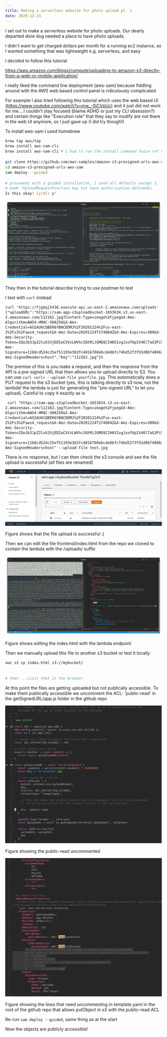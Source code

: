 ```yaml
---
title: Making a serverless website for photo upload pt. 1
date: 2020-12-24
---
```


I set out to make a serverless website for photo uploads. Our dearly
departed dixie dog needed a place to have photo uploads.

I didn't want to get charged dollars per month for a running ec2
instance, so I wanted something that was lightweight e.g. serverless,
and easy

I decided to follow this tutorial

https://aws.amazon.com/blogs/compute/uploading-to-amazon-s3-directly-from-a-web-or-mobile-application/

I really liked the command line deployment (aws-sam) because fiddling
around with the AWS web based control panel is ridiculously complicated

For example I also tried following this tutorial which uses the web
based UI (https://www.youtube.com/watch?v=mw_-0iCVpUc) and it just did
not work for me....I couldn't stay focused (blame ADHD or just my CLI
obsession?) and certain things like "Execution role" that they say to
modify are not there in the web UI anymore, so I just gave up (I did try
though!)

To install aws-sam I used homebrew

```sh
brew tap aws/tap
brew install aws-sam-cli
brew install aws-sam-cli # I had to run the install command twice ref https://github.com/aws/aws-sam-cli/issues/2320#issuecomment-721414971

git clone https://github.com/aws-samples/amazon-s3-presigned-urls-aws-sam
cd amazon-s3-presigned-urls-aws-sam
sam deploy --guided

# proceeeds with a guided installation, I used all defaults except I
# made "UploadRequestFunction may not have authorization definedIs
Is this okay? [y/N]: y"
```

![](/media/638408397901987840_0.png)

They then in the tutorial describe trying to use postman to test

I test with `curl` instead

```
curl 'https://fjgbqj5436.execute-api.us-east-2.amazonaws.com/uploads' {"uploadURL":"https://sam-app-s3uploadbucket-1653634.s3.us-east-2.amazonaws.com/112162.jpg?Content-Type=image%2Fjpeg&X-Amz-Algorithm=AWS4-HMAC-SHA256&X-Amz-Credential=ASIAU6CQBER6YBNCDDMJ%2F20201224%2Fus-east-2%2Fs3%2Faws4_request&X-Amz-Date=20201224T174804Z&X-Amz-Expires=300&X-Amz-Security-Token=IQoJb3JpZ2luX2VjEDIaCXVzLWVhc3QtMiJGMEQCIH65IvgJsofUpIX46lTaG3Pi5WC85ti1lukM3iICh%2BB%2BAiAJEyynPNPhZN8%2Bg1ylO7wthqud9cBcNIChIp2H%2F%2BR7mCryAQjb%2F%2F%2F%2F%2F%2F%2F%2F%2F%2F8BEAAaDDMzOTQ3MDI2MzQyMSIMLqPo1IYyH7udCGZuKsYBSEF3c50YXkmPeSWcLsEzq%2BFBTpeOIrwZTyCUjbJ7fgJUakhM1YRX40jExstN8eJcMXqw00Xd5lYHvZDbU9ajwWPLRAxcEN5BQ0utqn0NGTLyJhibzJUj8cjgm5RguIEKe9GUtMVWa9mi7C5%2FlFpS0i9jK5BSVf74JyPSLETV5mzMMzy5kHBQMGjw1dR66E3MG8PjIqfgKjhVtZmlaicf5OmeqNI2%2F8T5ye%2FICRsH4d7KNEmj4FELa8buW8U%2Fn97ThfH3P7XmMNOok%2F8FOuEBDj1EHluCT4DfZ1jIXjvrJsVv1WtV4POQDn2Dah%2BWosBn%2BFNTtQtw841ACDarYR1ZVbuwcpTjfBPlGuSOncPsbzOhzDy7wYyumsPKsXoPdxTncMWbx4BQkbU5SeF9hjpfIKRMSOqkJBN7%2BtgHXwuW1rfYMDN2OAlQZpTj7uWMPWojUMbvMzyHvI2pfgcRAlrBdGGYDigyjWl9QXP%2Bdi6WiR7XCSXbWcIAJDZh%2Beb%2BIH1asmMJtpAK6nMP8gWczaYh7PMeYyVOIs2B20xQBy%2Bz7oe%2BYQ2GfdEr2hgqPH3jd%2B7c&X-Amz-Signature=11b8cd524c25ef51193e3b3fc4816760ebcde8bfc74bd52f3f91d8bf409620f5&X-Amz-SignedHeaders=host","Key":"112162.jpg"}%

```

The premise of this is you make a request, and then the response from
the API is a pre-signed URL that then allows you to upload directly to
S3. You can use `curl <url> --upload-file yourfile.jpg`. This
automatically does a PUT request to the s3 bucket (yes, this is talking
directly to s3 now, not the lambda! the lambda is just for generating
the "pre-signed URL" to let you upload). Careful to copy it exactly as
is

```
 curl "https://sam-app-s3uploadbucket-1653634.s3.us-east-2.amazonaws.com/112162.jpg?Content-Type=image%2Fjpeg&X-Amz-Algorithm=AWS4-HMAC-SHA256&X-Amz-Credential=ASIAU6CQBER6YBNCDDMJ%2F20201224%2Fus-east-2%2Fs3%2Faws4_request&X-Amz-Date=20201224T174804Z&X-Amz-Expires=300&X-Amz-Security-Token=IQoJb3JpZ2luX2VjEDIaCXVzLWVhc3QtMiJGMEQCIH65IvgJsofUpIX46lTaG3Pi5WC85ti1lukM3iICh%2BB%2BAiAJEyynPNPhZN8%2Bg1ylO7wthqud9cBcNIChIp2H%2F%2BR7mCryAQjb%2F%2F%2F%2F%2F%2F%2F%2F%2F%2F8BEAAaDDMzOTQ3MDI2MzQyMSIMLqPo1IYyH7udCGZuKsYBSEF3c50YXkmPeSWcLsEzq%2BFBTpeOIrwZTyCUjbJ7fgJUakhM1YRX40jExstN8eJcMXqw00Xd5lYHvZDbU9ajwWPLRAxcEN5BQ0utqn0NGTLyJhibzJUj8cjgm5RguIEKe9GUtMVWa9mi7C5%2FlFpS0i9jK5BSVf74JyPSLETV5mzMMzy5kHBQMGjw1dR66E3MG8PjIqfgKjhVtZmlaicf5OmeqNI2%2F8T5ye%2FICRsH4d7KNEmj4FELa8buW8U%2Fn97ThfH3P7XmMNOok%2F8FOuEBDj1EHluCT4DfZ1jIXjvrJsVv1WtV4POQDn2Dah%2BWosBn%2BFNTtQtw841ACDarYR1ZVbuwcpTjfBPlGuSOncPsbzOhzDy7wYyumsPKsXoPdxTncMWbx4BQkbU5SeF9hjpfIKRMSOqkJBN7%2BtgHXwuW1rfYMDN2OAlQZpTj7uWMPWojUMbvMzyHvI2pfgcRAlrBdGGYDigyjWl9QXP%2Bdi6WiR7XCSXbWcIAJDZh%2Beb%2BIH1asmMJtpAK6nMP8gWczaYh7PMeYyVOIs2B20xQBy%2Bz7oe%2BYQ2GfdEr2hgqPH3jd%2B7c&X-Amz-Signature=11b8cd524c25ef51193e3b3fc4816760ebcde8bfc74bd52f3f91d8bf409620f5&X-Amz-SignedHeaders=host" --upload-file test.jpg
```

There is no response, but I can then check the s3 console and see the
file upload is successful (all files are renamed)

![](/media/638408397901987840_1.png)

Figure shows that the file upload is successful :)

Then we can edit the file frontend/index.html from the repo we cloned to
contain the lambda with the /uploads/ suffix

![](/media/638408397901987840_2.png)

Figure shows editing the index.html with the lambda endpoint

Then we manually upload this file to another s3 bucket or test it
locally

```sh
aws s3 cp index.html s3://mybucket/


# then ...visit that in the browser
```

At this point the files are getting uploaded but not publically
accessible. To make them publically accessible we uncomment the
ACL: 'public-read' in the getSignedURL/app.js folder in the github repo

![](/media/638408397901987840_3.png)

Figure showing the public-read uncommented

![](/media/638408397901987840_4.png)

Figure showing the lines that need uncommenting in template.yaml in the
root of the github repo that allows putObject in s3 with the public-read
ACL

Re-run `sam deploy --guided`, same thing as at the start

Now the objects are publicly accessible!
